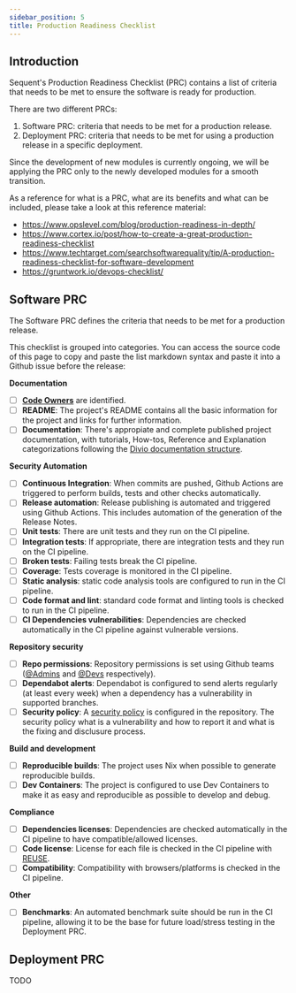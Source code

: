 ```yaml
---
sidebar_position: 5
title: Production Readiness Checklist
---
```


## Introduction

Sequent's Production Readiness Checklist (PRC) contains a list of criteria that
needs to be met to ensure the software is ready for production.

There are two different PRCs:
1. Software PRC: criteria that needs to be met for a production release.
2. Deployment PRC: criteria that needs to be met for using a production release
in a specific deployment.

Since the development of new modules is currently ongoing, we will be applying
the PRC only to the newly developed modules for a smooth transition. 

As a reference for what is a PRC, what are its benefits and what can be
included, please take a look at this reference material:
- https://www.opslevel.com/blog/production-readiness-in-depth/
- https://www.cortex.io/post/how-to-create-a-great-production-readiness-checklist
- https://www.techtarget.com/searchsoftwarequality/tip/A-production-readiness-checklist-for-software-development
- https://gruntwork.io/devops-checklist/

## Software PRC

The Software PRC defines the criteria that needs to be met for a production
release.

This checklist is grouped into categories. You can access the source code of
this page to copy and paste the list markdown syntax and paste it into a Github
issue before the release:

**Documentation**

- [ ] **[Code Owners]** are identified.
- [ ] **README**: The project's README contains all the basic information for
  the project and links for further information.
- [ ] **Documentation**: There's appropiate and complete published project
  documentation, with tutorials, How-tos, Reference and Explanation
  categorizations following the [Divio documentation structure].

**Security Automation**

- [ ] **Continuous Integration**: When commits are pushed, Github Actions are
  triggered to perform builds, tests and other checks automatically.
- [ ] **Release automation**: Release publishing is automated and triggered
  using Github Actions. This includes automation of the generation of the
  Release Notes.
- [ ] **Unit tests**: There are unit tests and they run on the CI pipeline.
- [ ] **Integration tests**: If appropriate, there are integration tests and
  they run on the CI pipeline.
- [ ] **Broken tests**: Failing tests break the CI pipeline.
- [ ] **Coverage**: Tests coverage is monitored in the CI pipeline.
- [ ] **Static analysis**: static code analysis tools are configured to run in
  the CI pipeline.
- [ ] **Code format and lint**: standard code format and linting tools is
  checked to run in the CI pipeline.
- [ ] **CI Dependencies vulnerabilities**: Dependencies are checked
  automatically in the CI pipeline against vulnerable versions.

**Repository security**

- [ ] **Repo permissions**: Repository permissions is set using Github teams
  ([@Admins] and [@Devs] respectively).
- [ ] **Dependabot alerts**: Dependabot is configured to send alerts regularly
  (at least every week) when a dependency has a vulnerability in supported 
  branches.
- [ ] **Security policy**: A [security policy] is configured in the repository.
  The security policy what is a vulnerability and how to report it and what is
  the fixing and disclusure process.

**Build and development**

- [ ] **Reproducible builds**: The project uses Nix when possible to generate
  reproducible builds.
- [ ] **Dev Containers**: The project is configured to use Dev Containers to
  make it as easy and reproducible as possible to develop and debug.

**Compliance**

- [ ] **Dependencies licenses**: Dependencies are checked automatically in the
  CI pipeline to have compatible/allowed licenses.
- [ ] **Code license**: License for each file is checked in the CI pipeline with
[REUSE].
- [ ] **Compatibility**: Compatibility with browsers/platforms is checked in the
  CI pipeline.

**Other**
- [ ] **Benchmarks**: An automated benchmark suite should be run in the CI
  pipeline, allowing it to be the base for future load/stress testing in the
  Deployment PRC.

## Deployment PRC

TODO


[Code Owners]: https://docs.github.com/en/repositories/managing-your-repositorys-settings-and-features/customizing-your-repository/about-code-owners
[Divio documentation structure]: https://documentation.divio.com/introduction/
[REUSE]: https://reuse.software/
[security policy]: https://docs.github.com/en/code-security/getting-started/adding-a-security-policy-to-your-repository
[@Admins]: https://github.com/orgs/sequentech/teams/admins
[@Devs]: https://github.com/orgs/sequentech/teams/devs
